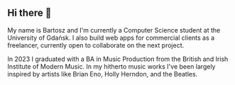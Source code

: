 ## Hi there 👋

My name is Bartosz and I'm currently a Computer Science student at the University of Gdańsk. 
I also build web apps for commercial clients as a freelancer, currently open to collaborate on the next project. 

In 2023 I graduated with a BA in Music Production from the British and Irish Institute of Modern Music. In my hitherto music works I've been largely inspired by artists like Brian Eno, Holly Herndon, and the Beatles. 


<!--
**berthemoose/berthemoose** is a ✨ _special_ ✨ repository because its `README.md` (this file) appears on your GitHub profile.

Here are some ideas to get you started:

- 🔭 I’m currently working on ...
- 🌱 I’m currently learning ...
- 👯 I’m looking to collaborate on ...
- 🤔 I’m looking for help with ...
- 💬 Ask me about ...
- 📫 How to reach me: ...
- 😄 Pronouns: ...
- ⚡ Fun fact: ...
-->
